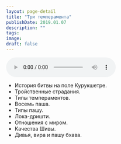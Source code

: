 ```yaml
---
layout: page-detail
title: "Три темперамента"
publishDate: 2019.01.07
description: ""
tags:
image:
draft: false
---
```


<audio title="2019.01.07 - Три темперамента.mp3" src="https://filer-api.advayta.org/v1.0/public/files/73880" controls=""></audio>

* История битвы на поле Курукшетре.
* Тройственные страдания.
* Типы темпераментов.
* Восемь паша.
* Типы пашу.
* Лока-дришти.
* Отношения с миром.
* Качества Шивы.
* Дивья, вира и пашу бхава.

  
